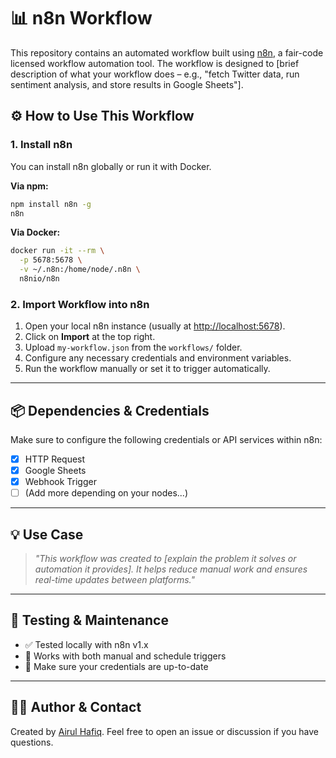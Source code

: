 # 📊 n8n Workflow

This repository contains an automated workflow built using [n8n](https://n8n.io), a fair-code licensed workflow automation tool. The workflow is designed to [brief description of what your workflow does – e.g., "fetch Twitter data, run sentiment analysis, and store results in Google Sheets"].

## ⚙️ How to Use This Workflow

### 1. Install n8n

You can install n8n globally or run it with Docker.

**Via npm:**

```bash
npm install n8n -g
n8n
```

**Via Docker:**

```bash
docker run -it --rm \
  -p 5678:5678 \
  -v ~/.n8n:/home/node/.n8n \
  n8nio/n8n
```

### 2. Import Workflow into n8n

1. Open your local n8n instance (usually at [http://localhost:5678](http://localhost:5678)).
2. Click on **Import** at the top right.
3. Upload `my-workflow.json` from the `workflows/` folder.
4. Configure any necessary credentials and environment variables.
5. Run the workflow manually or set it to trigger automatically.

---

## 📦 Dependencies & Credentials

Make sure to configure the following credentials or API services within n8n:

* [x] HTTP Request
* [x] Google Sheets
* [x] Webhook Trigger
* [ ] (Add more depending on your nodes...)

---

## 💡 Use Case

> *"This workflow was created to \[explain the problem it solves or automation it provides]. It helps reduce manual work and ensures real-time updates between platforms."*
---

## 🧪 Testing & Maintenance

* ✅ Tested locally with n8n v1.x
* 🧰 Works with both manual and schedule triggers
* 🔄 Make sure your credentials are up-to-date

---

## 🙋‍♂️ Author & Contact

Created by [Airul Hafiq](https://github.com/airulhafiq).
Feel free to open an issue or discussion if you have questions.

```
